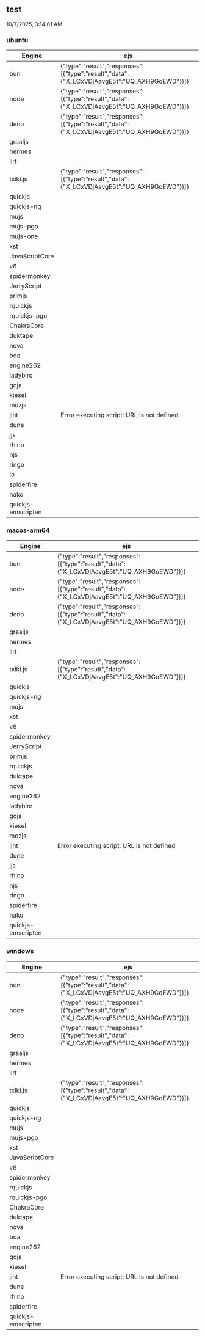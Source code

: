 
## test
10/7/2025, 3:14:01 AM

### ubuntu
| Engine | ejs |
| --- | --- |
| bun | {"type":"result","responses":[{"type":"result","data":{"X_LCxVDjAavgE5t":"UQ_AXH9GoEWD"}}]} |
| node | {"type":"result","responses":[{"type":"result","data":{"X_LCxVDjAavgE5t":"UQ_AXH9GoEWD"}}]} |
| deno | {"type":"result","responses":[{"type":"result","data":{"X_LCxVDjAavgE5t":"UQ_AXH9GoEWD"}}]} |
| graaljs |  |
| hermes |  |
| llrt |  |
| txiki.js | {"type":"result","responses":[{"type":"result","data":{"X_LCxVDjAavgE5t":"UQ_AXH9GoEWD"}}]} |
| quickjs |  |
| quickjs-ng |  |
| mujs |  |
| mujs-pgo |  |
| mujs-one |  |
| xst |  |
| JavaScriptCore |  |
| v8 |  |
| spidermonkey |  |
| JerryScript |  |
| primjs |  |
| rquickjs |  |
| rquickjs-pgo |  |
| ChakraCore |  |
| duktape |  |
| nova |  |
| boa |  |
| engine262 |  |
| ladybird |  |
| goja |  |
| kiesel |  |
| mozjs |  |
| jint | Error executing script: URL is not defined |
| dune |  |
| jjs |  |
| rhino |  |
| njs |  |
| ringo |  |
| lo |  |
| spiderfire |  |
| hako |  |
| quickjs-emscripten |  |
### macos-arm64
| Engine | ejs |
| --- | --- |
| bun | {"type":"result","responses":[{"type":"result","data":{"X_LCxVDjAavgE5t":"UQ_AXH9GoEWD"}}]} |
| node | {"type":"result","responses":[{"type":"result","data":{"X_LCxVDjAavgE5t":"UQ_AXH9GoEWD"}}]} |
| deno | {"type":"result","responses":[{"type":"result","data":{"X_LCxVDjAavgE5t":"UQ_AXH9GoEWD"}}]} |
| graaljs |  |
| hermes |  |
| llrt |  |
| txiki.js | {"type":"result","responses":[{"type":"result","data":{"X_LCxVDjAavgE5t":"UQ_AXH9GoEWD"}}]} |
| quickjs |  |
| quickjs-ng |  |
| mujs |  |
| xst |  |
| v8 |  |
| spidermonkey |  |
| JerryScript |  |
| primjs |  |
| rquickjs |  |
| duktape |  |
| nova |  |
| engine262 |  |
| ladybird |  |
| goja |  |
| kiesel |  |
| mozjs |  |
| jint | Error executing script: URL is not defined |
| dune |  |
| jjs |  |
| rhino |  |
| njs |  |
| ringo |  |
| spiderfire |  |
| hako |  |
| quickjs-emscripten |  |
### windows
| Engine | ejs |
| --- | --- |
| bun | {"type":"result","responses":[{"type":"result","data":{"X_LCxVDjAavgE5t":"UQ_AXH9GoEWD"}}]} |
| node | {"type":"result","responses":[{"type":"result","data":{"X_LCxVDjAavgE5t":"UQ_AXH9GoEWD"}}]} |
| deno | {"type":"result","responses":[{"type":"result","data":{"X_LCxVDjAavgE5t":"UQ_AXH9GoEWD"}}]} |
| graaljs |  |
| hermes |  |
| llrt |  |
| txiki.js | {"type":"result","responses":[{"type":"result","data":{"X_LCxVDjAavgE5t":"UQ_AXH9GoEWD"}}]} |
| quickjs |  |
| quickjs-ng |  |
| mujs |  |
| mujs-pgo |  |
| xst |  |
| JavaScriptCore |  |
| v8 |  |
| spidermonkey |  |
| rquickjs |  |
| rquickjs-pgo |  |
| ChakraCore |  |
| duktape |  |
| nova |  |
| boa |  |
| engine262 |  |
| goja |  |
| kiesel |  |
| jint | Error executing script: URL is not defined |
| dune |  |
| rhino |  |
| spiderfire |  |
| quickjs-emscripten |  |

